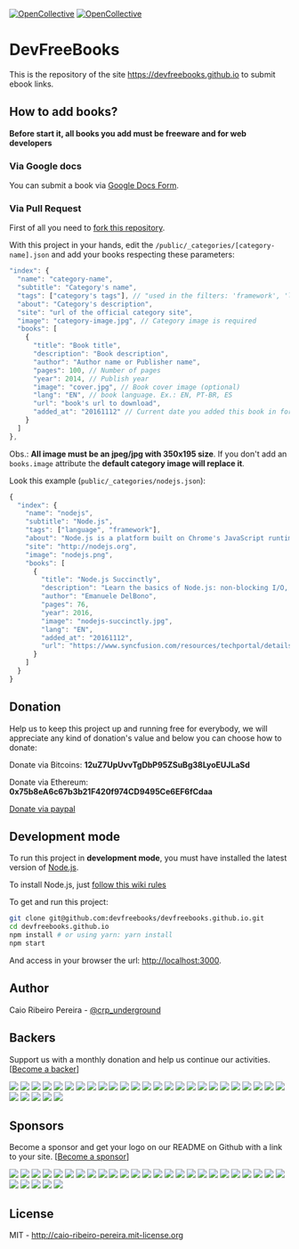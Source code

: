 [![OpenCollective](https://opencollective.com/devfreebooks/backers/badge.svg)](#backers) 
[![OpenCollective](https://opencollective.com/devfreebooks/sponsors/badge.svg)](#sponsors)

# DevFreeBooks

This is the repository of the site https://devfreebooks.github.io to submit ebook links.

## How to add books?

**Before start it, all books you add must be freeware and for web developers**

### Via Google docs

You can submit a book via [Google Docs Form](https://docs.google.com/forms/d/e/1FAIpQLSeXsmlLo3S7lJF82LGTOMoMpA4vg_T38Ez47gQoU6P6KaFwQg/viewform).

### Via Pull Request

First of all you need to [fork this repository](https://github.com/devfreebooks/devfreebooks.github.io/fork).

With this project in your hands, edit the `/public/_categories/[category-name].json` and add your books respecting these parameters:

``` javascript
"index": {
  "name": "category-name",
  "subtitle": "Category's name",
  "tags": ["category's tags"], // "used in the filters: 'framework', 'language', 'conceptual', 'frontend', 'mobile'"
  "about": "Category's description",
  "site": "url of the official category site",
  "image": "category-image.jpg", // Category image is required
  "books": [
    {
      "title": "Book title",
      "description": "Book description",
      "author": "Author name or Publisher name",
      "pages": 100, // Number of pages
      "year": 2014, // Publish year
      "image": "cover.jpg", // Book cover image (optional)
      "lang": "EN", // book language. Ex.: EN, PT-BR, ES
      "url": "book's url to download",
      "added_at": "20161112" // Current date you added this book in format YYYYMMDD
    }
  ]
},
```

Obs.: **All image must be an jpeg/jpg with 350x195 size**. If you don't add an `books.image` attribute the **default category image will replace it**.

Look this example (`public/_categories/nodejs.json`):

``` javascript
{
  "index": {
    "name": "nodejs",
    "subtitle": "Node.js",
    "tags": ["language", "framework"],
    "about": "Node.js is a platform built on Chrome's JavaScript runtime for easily building fast, scalable network applications. Node.js uses an event-driven, non-blocking I/O model that makes it lightweight and efficient, perfect for data-intensive real-time applications that run across distributed devices.",
    "site": "http://nodejs.org",
    "image": "nodejs.png",
    "books": [
      {
        "title": "Node.js Succinctly",
        "description": "Learn the basics of Node.js: non-blocking I/O, the event loop, modules, and the Node.js runtime environment. From there, dive into building practical solutions that interact with filesystems and streams, access databases, handle web server message queuing, and more.",
        "author": "Emanuele DelBono",
        "pages": 76,
        "year": 2016,
        "image": "nodejs-succinctly.jpg",
        "lang": "EN",        
        "added_at": "20161112",
        "url": "https://www.syncfusion.com/resources/techportal/details/ebooks/nodejs"
      }
    ]
  }
}
```

## Donation

Help us to keep this project up and running free for everybody, we will appreciate any kind of donation's value and below you can choose how to donate:

Donate via Bitcoins:
**12uZ7UpUvvTgDbP95ZSuBg38LyoEUJLaSd**

Donate via Ethereum:
**0x75b8eA6c67b3b21F420f974CD9495Ce6EF6fCdaa**

[Donate via paypal](https://www.paypal.com/us/cgi-bin/webscr?cmd=_flow&SESSION=IkN3-8GHArBWpwToacqHTCv2NG9bLncWSNiqWOm81EbJhuAZ9-p08wQDquu&dispatch=5885d80a13c0db1f8e263663d3faee8d333dc9aadeed3fe0b5b299d55fd35542)

## Development mode

To run this project in **development mode**, you must have installed the latest version of [Node.js](http://nodejs.org).

To install Node.js, just [follow this wiki rules](http://nodejs.org/download)

To get and run this project:

``` bash
git clone git@github.com:devfreebooks/devfreebooks.github.io.git
cd devfreebooks.github.io
npm install # or using yarn: yarn install
npm start
```

And access in your browser the url: [http://localhost:3000](http://localhost:3000).

## Author

Caio Ribeiro Pereira - [@crp_underground](http://twitter.com/crp_underground)


## Backers
Support us with a monthly donation and help us continue our activities. [[Become a backer](https://opencollective.com/devfreebooks#backer)]

<a href="https://opencollective.com/devfreebooks/backer/0/website" target="_blank"><img src="https://opencollective.com/devfreebooks/backer/0/avatar.svg"></a>
<a href="https://opencollective.com/devfreebooks/backer/1/website" target="_blank"><img src="https://opencollective.com/devfreebooks/backer/1/avatar.svg"></a>
<a href="https://opencollective.com/devfreebooks/backer/2/website" target="_blank"><img src="https://opencollective.com/devfreebooks/backer/2/avatar.svg"></a>
<a href="https://opencollective.com/devfreebooks/backer/3/website" target="_blank"><img src="https://opencollective.com/devfreebooks/backer/3/avatar.svg"></a>
<a href="https://opencollective.com/devfreebooks/backer/4/website" target="_blank"><img src="https://opencollective.com/devfreebooks/backer/4/avatar.svg"></a>
<a href="https://opencollective.com/devfreebooks/backer/5/website" target="_blank"><img src="https://opencollective.com/devfreebooks/backer/5/avatar.svg"></a>
<a href="https://opencollective.com/devfreebooks/backer/6/website" target="_blank"><img src="https://opencollective.com/devfreebooks/backer/6/avatar.svg"></a>
<a href="https://opencollective.com/devfreebooks/backer/7/website" target="_blank"><img src="https://opencollective.com/devfreebooks/backer/7/avatar.svg"></a>
<a href="https://opencollective.com/devfreebooks/backer/8/website" target="_blank"><img src="https://opencollective.com/devfreebooks/backer/8/avatar.svg"></a>
<a href="https://opencollective.com/devfreebooks/backer/9/website" target="_blank"><img src="https://opencollective.com/devfreebooks/backer/9/avatar.svg"></a>
<a href="https://opencollective.com/devfreebooks/backer/10/website" target="_blank"><img src="https://opencollective.com/devfreebooks/backer/10/avatar.svg"></a>
<a href="https://opencollective.com/devfreebooks/backer/11/website" target="_blank"><img src="https://opencollective.com/devfreebooks/backer/11/avatar.svg"></a>
<a href="https://opencollective.com/devfreebooks/backer/12/website" target="_blank"><img src="https://opencollective.com/devfreebooks/backer/12/avatar.svg"></a>
<a href="https://opencollective.com/devfreebooks/backer/13/website" target="_blank"><img src="https://opencollective.com/devfreebooks/backer/13/avatar.svg"></a>
<a href="https://opencollective.com/devfreebooks/backer/14/website" target="_blank"><img src="https://opencollective.com/devfreebooks/backer/14/avatar.svg"></a>
<a href="https://opencollective.com/devfreebooks/backer/15/website" target="_blank"><img src="https://opencollective.com/devfreebooks/backer/15/avatar.svg"></a>
<a href="https://opencollective.com/devfreebooks/backer/16/website" target="_blank"><img src="https://opencollective.com/devfreebooks/backer/16/avatar.svg"></a>
<a href="https://opencollective.com/devfreebooks/backer/17/website" target="_blank"><img src="https://opencollective.com/devfreebooks/backer/17/avatar.svg"></a>
<a href="https://opencollective.com/devfreebooks/backer/18/website" target="_blank"><img src="https://opencollective.com/devfreebooks/backer/18/avatar.svg"></a>
<a href="https://opencollective.com/devfreebooks/backer/19/website" target="_blank"><img src="https://opencollective.com/devfreebooks/backer/19/avatar.svg"></a>
<a href="https://opencollective.com/devfreebooks/backer/20/website" target="_blank"><img src="https://opencollective.com/devfreebooks/backer/20/avatar.svg"></a>
<a href="https://opencollective.com/devfreebooks/backer/21/website" target="_blank"><img src="https://opencollective.com/devfreebooks/backer/21/avatar.svg"></a>
<a href="https://opencollective.com/devfreebooks/backer/22/website" target="_blank"><img src="https://opencollective.com/devfreebooks/backer/22/avatar.svg"></a>
<a href="https://opencollective.com/devfreebooks/backer/23/website" target="_blank"><img src="https://opencollective.com/devfreebooks/backer/23/avatar.svg"></a>
<a href="https://opencollective.com/devfreebooks/backer/24/website" target="_blank"><img src="https://opencollective.com/devfreebooks/backer/24/avatar.svg"></a>
<a href="https://opencollective.com/devfreebooks/backer/25/website" target="_blank"><img src="https://opencollective.com/devfreebooks/backer/25/avatar.svg"></a>
<a href="https://opencollective.com/devfreebooks/backer/26/website" target="_blank"><img src="https://opencollective.com/devfreebooks/backer/26/avatar.svg"></a>
<a href="https://opencollective.com/devfreebooks/backer/27/website" target="_blank"><img src="https://opencollective.com/devfreebooks/backer/27/avatar.svg"></a>
<a href="https://opencollective.com/devfreebooks/backer/28/website" target="_blank"><img src="https://opencollective.com/devfreebooks/backer/28/avatar.svg"></a>
<a href="https://opencollective.com/devfreebooks/backer/29/website" target="_blank"><img src="https://opencollective.com/devfreebooks/backer/29/avatar.svg"></a>


## Sponsors
Become a sponsor and get your logo on our README on Github with a link to your site. [[Become a sponsor](https://opencollective.com/devfreebooks#sponsor)]

<a href="https://opencollective.com/devfreebooks/sponsor/0/website" target="_blank"><img src="https://opencollective.com/devfreebooks/sponsor/0/avatar.svg"></a>
<a href="https://opencollective.com/devfreebooks/sponsor/1/website" target="_blank"><img src="https://opencollective.com/devfreebooks/sponsor/1/avatar.svg"></a>
<a href="https://opencollective.com/devfreebooks/sponsor/2/website" target="_blank"><img src="https://opencollective.com/devfreebooks/sponsor/2/avatar.svg"></a>
<a href="https://opencollective.com/devfreebooks/sponsor/3/website" target="_blank"><img src="https://opencollective.com/devfreebooks/sponsor/3/avatar.svg"></a>
<a href="https://opencollective.com/devfreebooks/sponsor/4/website" target="_blank"><img src="https://opencollective.com/devfreebooks/sponsor/4/avatar.svg"></a>
<a href="https://opencollective.com/devfreebooks/sponsor/5/website" target="_blank"><img src="https://opencollective.com/devfreebooks/sponsor/5/avatar.svg"></a>
<a href="https://opencollective.com/devfreebooks/sponsor/6/website" target="_blank"><img src="https://opencollective.com/devfreebooks/sponsor/6/avatar.svg"></a>
<a href="https://opencollective.com/devfreebooks/sponsor/7/website" target="_blank"><img src="https://opencollective.com/devfreebooks/sponsor/7/avatar.svg"></a>
<a href="https://opencollective.com/devfreebooks/sponsor/8/website" target="_blank"><img src="https://opencollective.com/devfreebooks/sponsor/8/avatar.svg"></a>
<a href="https://opencollective.com/devfreebooks/sponsor/9/website" target="_blank"><img src="https://opencollective.com/devfreebooks/sponsor/9/avatar.svg"></a>
<a href="https://opencollective.com/devfreebooks/sponsor/10/website" target="_blank"><img src="https://opencollective.com/devfreebooks/sponsor/10/avatar.svg"></a>
<a href="https://opencollective.com/devfreebooks/sponsor/11/website" target="_blank"><img src="https://opencollective.com/devfreebooks/sponsor/11/avatar.svg"></a>
<a href="https://opencollective.com/devfreebooks/sponsor/12/website" target="_blank"><img src="https://opencollective.com/devfreebooks/sponsor/12/avatar.svg"></a>
<a href="https://opencollective.com/devfreebooks/sponsor/13/website" target="_blank"><img src="https://opencollective.com/devfreebooks/sponsor/13/avatar.svg"></a>
<a href="https://opencollective.com/devfreebooks/sponsor/14/website" target="_blank"><img src="https://opencollective.com/devfreebooks/sponsor/14/avatar.svg"></a>
<a href="https://opencollective.com/devfreebooks/sponsor/15/website" target="_blank"><img src="https://opencollective.com/devfreebooks/sponsor/15/avatar.svg"></a>
<a href="https://opencollective.com/devfreebooks/sponsor/16/website" target="_blank"><img src="https://opencollective.com/devfreebooks/sponsor/16/avatar.svg"></a>
<a href="https://opencollective.com/devfreebooks/sponsor/17/website" target="_blank"><img src="https://opencollective.com/devfreebooks/sponsor/17/avatar.svg"></a>
<a href="https://opencollective.com/devfreebooks/sponsor/18/website" target="_blank"><img src="https://opencollective.com/devfreebooks/sponsor/18/avatar.svg"></a>
<a href="https://opencollective.com/devfreebooks/sponsor/19/website" target="_blank"><img src="https://opencollective.com/devfreebooks/sponsor/19/avatar.svg"></a>
<a href="https://opencollective.com/devfreebooks/sponsor/20/website" target="_blank"><img src="https://opencollective.com/devfreebooks/sponsor/20/avatar.svg"></a>
<a href="https://opencollective.com/devfreebooks/sponsor/21/website" target="_blank"><img src="https://opencollective.com/devfreebooks/sponsor/21/avatar.svg"></a>
<a href="https://opencollective.com/devfreebooks/sponsor/22/website" target="_blank"><img src="https://opencollective.com/devfreebooks/sponsor/22/avatar.svg"></a>
<a href="https://opencollective.com/devfreebooks/sponsor/23/website" target="_blank"><img src="https://opencollective.com/devfreebooks/sponsor/23/avatar.svg"></a>
<a href="https://opencollective.com/devfreebooks/sponsor/24/website" target="_blank"><img src="https://opencollective.com/devfreebooks/sponsor/24/avatar.svg"></a>
<a href="https://opencollective.com/devfreebooks/sponsor/25/website" target="_blank"><img src="https://opencollective.com/devfreebooks/sponsor/25/avatar.svg"></a>
<a href="https://opencollective.com/devfreebooks/sponsor/26/website" target="_blank"><img src="https://opencollective.com/devfreebooks/sponsor/26/avatar.svg"></a>
<a href="https://opencollective.com/devfreebooks/sponsor/27/website" target="_blank"><img src="https://opencollective.com/devfreebooks/sponsor/27/avatar.svg"></a>
<a href="https://opencollective.com/devfreebooks/sponsor/28/website" target="_blank"><img src="https://opencollective.com/devfreebooks/sponsor/28/avatar.svg"></a>
<a href="https://opencollective.com/devfreebooks/sponsor/29/website" target="_blank"><img src="https://opencollective.com/devfreebooks/sponsor/29/avatar.svg"></a>

## License

MIT - http://caio-ribeiro-pereira.mit-license.org
